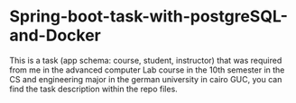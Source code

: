 # Spring-boot-task-with-postgreSQL-and-Docker

This is a task (app schema: course, student, instructor) that was required from me in the advanced computer Lab course in the 10th semester in the CS and engineering major in the german university in cairo GUC, you can find the task description within the repo files.

